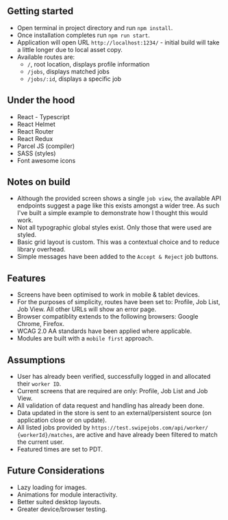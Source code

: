 ## Getting started
* Open terminal in project directory and run ```npm install```.
* Once installation completes run ```npm run start```.
* Application will open URL ```http://localhost:1234/``` - initial build will take a little longer due to local asset copy.
* Available routes are:
    * ```/```, root location, displays profile information
    * ```/jobs```, displays matched jobs
    * ```/jobs/:id```, displays a specific job

## Under the hood
* React - Typescript
* React Helmet
* React Router
* React Redux
* Parcel JS (compiler)
* SASS (styles)
* Font awesome icons

## Notes on build
* Although the provided screen shows a single ```job view```, the available API endpoints suggest a page like this exists amongst a wider tree. As such I've built a simple example to demonstrate how I thought this would work.
* Not all typographic global styles exist. Only those that were used are styled.
* Basic grid layout is custom. This was a contextual choice and to reduce library overhead. 
* Simple messages have been added to the ```Accept & Reject``` job buttons.

## Features
* Screens have been optimised to work in mobile & tablet devices.
* For the purposes of simplicity, routes have been set to: Profile, Job List, Job View. All other URLs will show an error page.
* Browser compatiblity extends to the following browsers: Google Chrome, Firefox.
* WCAG 2.0 AA standards have been applied where applicable.
* Modules are built with a ```mobile first``` approach.

## Assumptions
* User has already been verified, successfully logged in and allocated their ```worker ID```.
* Current screens that are required are only: Profile, Job List and Job View.
* All validation of data request and handling has already been done.
* Data updated in the store is sent to an external/persistent source (on application close or on update).
* All listed jobs provided by ```https://test.swipejobs.com/api/worker/​{workerId}​/matches```, are active and have already been filtered to match the current user.
* Featured times are set to PDT.

## Future Considerations
* Lazy loading for images.
* Animations for module interactivity.
* Better suited desktop layouts.
* Greater device/browser testing.
